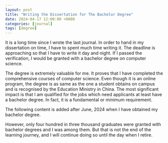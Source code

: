 ```yaml
---
layout: post
title: "Writing the Dissertation for The Bachelor Degree"
date: 2024-04-17 12:00:00 +0000
categories: [journal]
tags: [degree]
---
```


It is a long time since I wrote the last journal. In order to hand in my dissertation on time, I have to spent much time writing it. The deadline is approaching so that I have to write it day and night. If I passed the verification, I would be granted with a bachelor degree on computer science. 

The degree is extremely valuable for me. It proves that I have completed the comprehensive courses of computer science. Even though it is an online program, the degree  is as same as the one a student obtains on campus and is recognised by the Education Ministry in China. The most significant impact is that I am qualified for the jobs which need applicants at least have a bachelor degree. In fact, it is a fundamental or minimum requirement. 

The following content is added after June, 2024 when I have obtained my bachelor degree.

However, only four hundred in three thousand graduates were granted with bachelor degrees and I was among them. But that is not the end of the learning journey, and I will continue doing so until the day when I retire.

